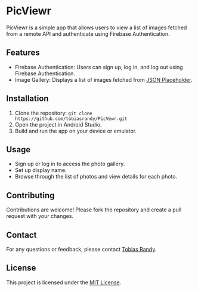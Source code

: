 # PicViewr
PicViewr is a simple app that allows users to view a list of images fetched from a remote API and authenticate using Firebase Authentication.

## Features
- Firebase Authentication: Users can sign up, log in, and log out using Firebase Authentication.
- Image Gallery: Displays a list of images fetched from [JSON Placeholder](https://jsonplaceholder.typicode.com/photos).

## Installation
1. Clone the repository: `git clone https://github.com/tobiasrandy/PicVewr.git`
2. Open the project in Android Studio.
3. Build and run the app on your device or emulator.

## Usage
- Sign up or log in to access the photo gallery.
- Set up display name.
- Browse through the list of photos and view details for each photo.

## Contributing
Contributions are welcome! Please fork the repository and create a pull request with your changes.

## Contact
For any questions or feedback, please contact [Tobias Randy](mailto:randyvarianchou@gmail.com).

## License
This project is licensed under the [MIT License](LICENSE).
